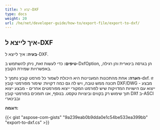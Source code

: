 ```yaml
---
title: יצוא ל-DXF
type: docs
weight: 20
url: /he/net/developer-guide/how-to/export-file/export-to-dxf/
---
```


## **איך לייצא ל-DXF**

**בעיה:** איך לייצא ל-DXF.

**טיפים:** כדי לעשות זאת, ניתן להשתמש ב-DxfOption, הן בגרסה בינארית והן רגילה, באפשרויות שמירת הקובץ.

**הערה:** אחת מהתכונות המעניינות היא היכולת לשמור כל פורמט קובץ נתמך ל-dxf.
זו תכונה ממש טובה, ויש לה גם כמה דקויות:
שימור מפורמטי קובץ DXF/DWG - מבצע ייצוא עם הישויות המדויקות שיש לפורמט המקורי
ייצוא מפורמטים אחרים - מבצע ייצוא תוך שימוש רק בקווים וביצויות טקסט.
בנוסף, אנו תומכים בפורמטי קובץ DXf ב-ASCI ובבינארי

**דוגמה:**

{{< gist "aspose-com-gists" "9a239eab0b9dda0e1c54be533ea399bb" "export-to-dxf.cs" >}}
